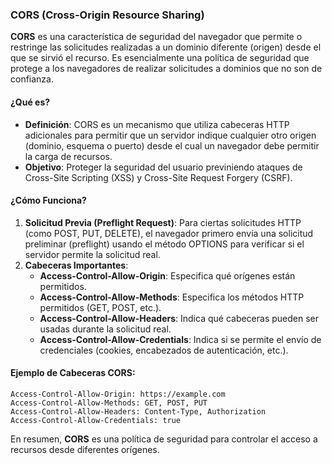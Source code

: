 ### CORS (Cross-Origin Resource Sharing)

**CORS** es una característica de seguridad del navegador que permite o restringe las solicitudes realizadas a un dominio diferente (origen) desde el que se sirvió el recurso. Es esencialmente una política de seguridad que protege a los navegadores de realizar solicitudes a dominios que no son de confianza.

#### ¿Qué es?
- **Definición**: CORS es un mecanismo que utiliza cabeceras HTTP adicionales para permitir que un servidor indique cualquier otro origen (dominio, esquema o puerto) desde el cual un navegador debe permitir la carga de recursos.
- **Objetivo**: Proteger la seguridad del usuario previniendo ataques de Cross-Site Scripting (XSS) y Cross-Site Request Forgery (CSRF).

#### ¿Cómo Funciona?
1. **Solicitud Previa (Preflight Request)**: Para ciertas solicitudes HTTP (como POST, PUT, DELETE), el navegador primero envía una solicitud preliminar (preflight) usando el método OPTIONS para verificar si el servidor permite la solicitud real.
2. **Cabeceras Importantes**:
   - **Access-Control-Allow-Origin**: Especifica qué orígenes están permitidos.
   - **Access-Control-Allow-Methods**: Especifica los métodos HTTP permitidos (GET, POST, etc.).
   - **Access-Control-Allow-Headers**: Indica qué cabeceras pueden ser usadas durante la solicitud real.
   - **Access-Control-Allow-Credentials**: Indica si se permite el envío de credenciales (cookies, encabezados de autenticación, etc.).

#### Ejemplo de Cabeceras CORS:
```http
Access-Control-Allow-Origin: https://example.com
Access-Control-Allow-Methods: GET, POST, PUT
Access-Control-Allow-Headers: Content-Type, Authorization
Access-Control-Allow-Credentials: true
```

En resumen, **CORS** es una política de seguridad para controlar el acceso a recursos desde diferentes orígenes.